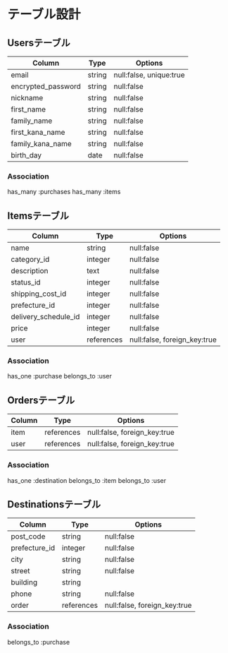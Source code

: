 # テーブル設計

## Usersテーブル
| Column              | Type      | Options                  |
|---------------------|-----------|--------------------------|
| email               | string    | null:false, unique:true  |
| encrypted_password  | string    | null:false               |
| nickname            | string    | null:false               |
| first_name          | string    | null:false               |
| family_name         | string    | null:false               |
| first_kana_name     | string    | null:false               |
| family_kana_name    | string    | null:false               |
| birth_day           | date      | null:false               |


### Association
has_many :purchases
has_many :items


## Itemsテーブル
| Column              | Type      | Options                      |
|---------------------|-----------|------------------------------|
| name                | string    | null:false                   |
| category_id         | integer   | null:false                   |
| description         | text      | null:false                   |
| status_id           | integer   | null:false                   |
| shipping_cost_id    | integer   | null:false                   |
| prefecture_id       | integer   | null:false                   |
| delivery_schedule_id| integer   | null:false                   |
| price               | integer   | null:false                   |
| user                | references| null:false, foreign_key:true |

### Association
has_one :purchase
belongs_to :user


## Ordersテーブル
| Column              | Type      | Options                       |
|---------------------|-----------|-------------------------------|
| item                | references| null:false, foreign_key:true  |
| user                | references| null:false, foreign_key:true  |

### Association
has_one :destination
belongs_to :item
belongs_to :user


## Destinationsテーブル
| Column              | Type      | Options                       |
|---------------------|-----------|-------------------------------|
| post_code           | string    | null:false                    |
| prefecture_id       | integer   | null:false                    |
| city                | string    | null:false                    |
| street              | string    | null:false                    |
| building            | string    |                               |
| phone               | string    | null:false                    |
| order               | references| null:false, foreign_key:true  |

### Association
belongs_to :purchase